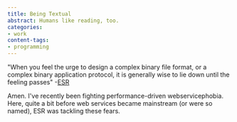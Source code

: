 ```yaml
---
title: Being Textual
abstract: Humans like reading, too.
categories:
- work
content-tags:
- programming
---
```


"When you feel the urge to design a complex binary file format, or a complex binary application protocol, it is generally wise to lie down until the feeling passes" -[ESR][1]

   [1]: http://www.catb.org/~esr/writings/taoup/html/ch05s01.html

Amen. I've recently been fighting performance-driven webservicephobia.  Here, quite a bit before web services became mainstream (or were so named), ESR was tackling these fears.
